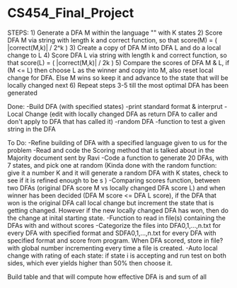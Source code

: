 # CS454_Final_Project

STEPS:
    1) Generate a DFA M within the language "" with K states
    2) Score DFA M via string with length k and correct function, so that score(M) = ( |correct(M,k)|  / 2^k )
    3) Create a copy of DFA M into DFA L and do a local change to L
    4) Score DFA L via string with length k and correct function, so that score(L) = ( |correct(M,k)|  / 2k )
    5) Compare the scores of DFA M & L, if (M <= L) then choose L as the winner and copy into M, also 
        reset local change for DFA.  Else M wins so keep it and advance to the state that will be locally changed next
    6) Repeat steps 3-5 till the most optimal DFA has been generated

Done:
    -Build DFA (with specified states)
    -print standard format & interprut
    -Local Change (edit with locally changed DFA as return DFA to caller and don't apply to DFA that has called it)
    -random DFA 
    -function to test a given string in the DFA
    
To Do:
    -Refine building of DFA with a specified language given to us for the problem
    -Read and code the Scoring method that is talked about in the Majority document sent by Ravi
    -Code a function to generate 20 DFAs, with 7 states, and pick one at random (Kinda done with 
        the random function: give it a number K and it will generate a random DFA with K states, check
        to see if it is refined enough to be s )
    -Comparing scores function, between two DFAs (original DFA score M vs locally changed DFA score L)
        and when winner has been decided (DFA M score <= DFA L score), if the DFA that won is the original
        DFA call local change but increment the state that is getting changed.  However if the new locally 
        changed DFA has won, then do the change at inital starting state.
    -Function to read in file(s) containing the DFAs with and without scores
    -Categorize the files into DFA0,1,...,n.txt for every DFA with specified format and SDFA0,1,...,n.txt 
        for every DFA with specified format and score from program.  When DFA scored, store in file? with 
        global number incrementing every time a file is created.
    -Auto local change with rating of each state: if state i is accepting and run test on both sides, which ever yields higher than 50% then choose it.
    
        
Build table and that will compute how effective DFA is and sum of all 
    
    
